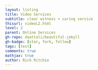 ```yaml
---
layout: listing
title: Video Services
subtitle: clear witness + caring service
thisurl: videoL2.html
level: 2
parent: Online Services
gh-repo: daattali/beautiful-jekyll
gh-badge: [star, fork, follow]
tags: [test]
comments: true
mathjax: true
author: Rick Ritchie
---
```

